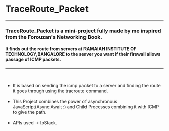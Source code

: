 <h1>TraceRoute_Packet</h1>
<hr>
<h3><spanstyle ="font-style : italic">TraceRoute_Packet is a mini-project fully made by me inspired from the Forouzan's Networking Book.<span></h3>
 <h4> It finds out the route from servers at RAMAIAH INSTITUTE OF TECHNOLOGY,BANGALORE to the server you want if their firewall allows passage of ICMP packets. </h4>
 <hr style = "color : black">
<br>
<ul>
<li>It is based on sending the icmp packet to a server and finding the route it goes through using the tracroute command.</li>
<br>
<li>This Project combines the power of asynchronous JavaScript(Async:Await :) and Child Processes combining it with ICMP to give the path.</li>
<br>
<li> APIs used  -> IpStack.</li>
<ul>
